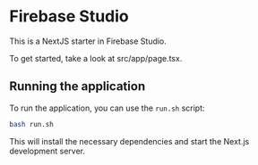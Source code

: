 # Firebase Studio

This is a NextJS starter in Firebase Studio.

To get started, take a look at src/app/page.tsx.

## Running the application

To run the application, you can use the `run.sh` script:

```bash
bash run.sh
```

This will install the necessary dependencies and start the Next.js development server.
